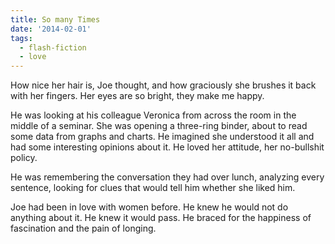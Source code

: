 ```yaml
---
title: So many Times
date: '2014-02-01'
tags:
  - flash-fiction
  - love
---
```


How nice her hair is, Joe thought, and how graciously she brushes it back with
her fingers. Her eyes are so bright, they make me happy.

<!-- truncate -->

He was looking at his colleague Veronica from across the room in the middle of a
seminar. She was opening a three-ring binder, about to read some data from
graphs and charts. He imagined she understood it all and had some interesting
opinions about it. He loved her attitude, her no-bullshit policy.

He was remembering the conversation they had over lunch, analyzing every
sentence, looking for clues that would tell him whether she liked him.

Joe had been in love with women before. He knew he would not do anything about
it. He knew it would pass. He braced for the happiness of fascination and the
pain of longing.
